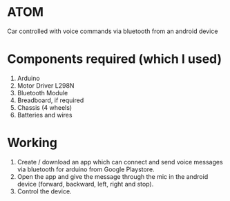 # ATOM
Car controlled with voice commands via bluetooth from an android device

# Components required (which I used)  

1. Arduino 
2. Motor Driver L298N
3. Bluetooth Module 
4. Breadboard, if required
5. Chassis (4 wheels)
6. Batteries and wires

# Working 

1. Create / download an app which can connect and send voice messages via bluetooth for arduino from Google Playstore.
2. Open the app and give the message through the mic in the android device (forward, backward, left, right and stop).
3. Control the device.

